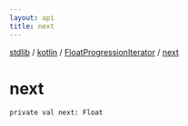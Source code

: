 ```yaml
---
layout: api
title: next
---
```

[stdlib](../../index.html) / [kotlin](../index.html) / [FloatProgressionIterator](index.html) / [next](next.html)

# next

```
private val next: Float
```
